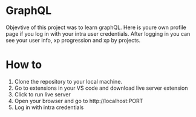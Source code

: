 # GraphQL
Objevtive of this project was to learn graphQL. Here is youre own profile page if you log in with your intra user credentials. After logging in you can see your user info, xp progression and xp by projects.

# How to
1. Clone the repository to your local machine.
2. Go to extensions in your VS code and download live server extension
3. Click to run live server
4. Open your browser and go to http://localhost:PORT
5. Log in with intra credentials

